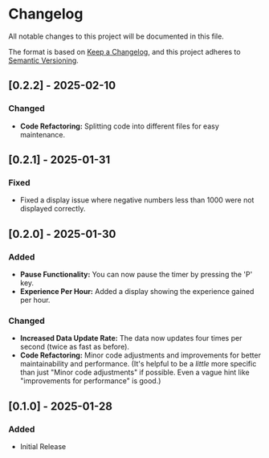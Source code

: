 # Changelog

All notable changes to this project will be documented in this file.

The format is based on [Keep a Changelog](https://keepachangelog.com/en/1.0.0/),
and this project adheres to [Semantic Versioning](https://semver.org/spec/v2.0.0.html).

## [0.2.2] - 2025-02-10

### Changed

*   **Code Refactoring:** Splitting code into different files for easy maintenance.

## [0.2.1] - 2025-01-31

### Fixed

*   Fixed a display issue where negative numbers less than 1000 were not displayed correctly.

## [0.2.0] - 2025-01-30

### Added

*   **Pause Functionality:**  You can now pause the timer by pressing the 'P' key.
*   **Experience Per Hour:** Added a display showing the experience gained per hour.

### Changed

*   **Increased Data Update Rate:** The data now updates four times per second (twice as fast as before).
*   **Code Refactoring:** Minor code adjustments and improvements for better maintainability and performance. (It's helpful to be a *little* more specific than just "Minor code adjustments" if possible.  Even a vague hint like "improvements for performance" is good.)

## [0.1.0] - 2025-01-28

### Added
* Initial Release
